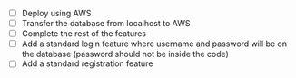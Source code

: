 - [ ] Deploy using AWS
- [ ] Transfer the database from localhost to AWS
- [ ] Complete the rest of the features
- [ ] Add a standard login feature where username and password will be on the database (password should not be inside the code)
- [ ] Add a standard registration feature
